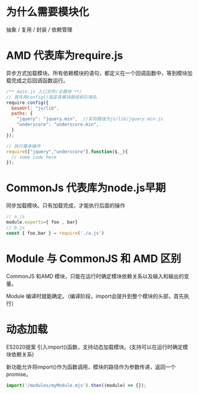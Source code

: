 # 为什么需要模块化

抽象 / 复用 / 封装 / 依赖管理


# AMD 代表库为require.js

异步方式加载模块。所有依赖模块的语句，都定义在一个回调函数中，等到模块加载完成之后回调函数运行。

```js
/** main.js 入口文件/主模块 **/
// 首先用config()指定各模块路径和引用名
require.config({
  baseUrl: "js/lib",
  paths: {
    "jquery": "jquery.min",  //实际路径为js/lib/jquery.min.js
    "underscore": "underscore.min",
  }
});

// 执行基本操作
require(["jquery","underscore"],function($,_){
  // some code here
});
```


# CommonJs 代表库为node.js早期

同步加载模块。只有加载完成，才能执行后面的操作

```js
// a.js
module.exports={ foo , bar}
// b.js
const { foo,bar } = require('./a.js')
```



# Module 与 CommonJS 和 AMD 区别

CommonJS 和AMD 模块，只能在运行时确定模块依赖关系以及输入和输出的变量。

Module 编译时就能确定。（编译阶段，import会提升到整个模块的头部，首先执行）



# 动态加载

ES2020提案 引入import()函数，支持动态加载模块。(支持可以在运行时确定模块依赖关系)

新功能允许将import()作为函数调用，模块的路径作为参数传递，返回一个 promise。

```js
import('/modules/myModule.mjs').then((module) => {});
```